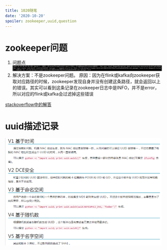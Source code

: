 ```yaml
---
title: 1020随笔
date: '2020-10-20'
spoiler: zookeeper,uuid,question
---
```

# zookeeper问题
1. 问题点![image](./zookeeper-flink.png)
1. 解决方案：不是zookeeper问题。
原因：因为在flink或kafka向zookeeper获取对应路径的时候，zookeeper发现自身并没有创建这条路径，就会返回以上的错误。其实可以看到这条记录在zookeeper日志中是INFO，并不是error，所以对应的flink或kafka会过滤掉这些错误

[stackoverflow中的解答](https://stackoverflow.com/questions/43559328/got-user-level-keeperexception-when-processing)

# uuid描述记录
![image](./uuid.png)